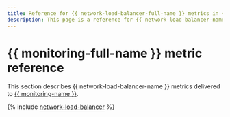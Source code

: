 ```yaml
---
title: Reference for {{ network-load-balancer-full-name }} metrics in {{ monitoring-full-name }}
description: This page is a reference for {{ network-load-balancer-name }} metrics delivered to {{ monitoring-full-name }}.
---
```


# {{ monitoring-full-name }} metric reference

This section describes {{ network-load-balancer-name }} metrics delivered to [{{ monitoring-name }}](../monitoring/).

{% include [network-load-balancer](../_includes/monitoring/metrics-ref/network-load-balancer.md) %}